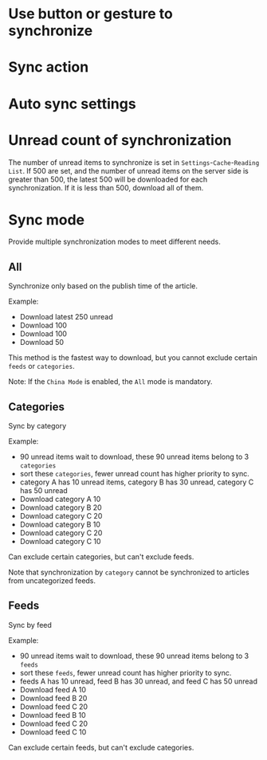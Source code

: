 # Use button or gesture to synchronize

# Sync action

# Auto sync settings

# Unread count of synchronization
The number of unread items to synchronize is set in `Settings`-`Cache`-`Reading List`. If 500 are set, and the number of unread items on the server side is greater than 500, the latest 500 will be downloaded for each synchronization. If it is less than 500, download all of them.

# Sync mode
Provide multiple synchronization modes to meet different needs.

## All
Synchronize only based on the publish time of the article.

Example:
- Download latest 250 unread
- Download 100
- Download 100
- Download 50

This method is the fastest way to download, but you cannot exclude certain `feeds` or `categories`.

Note: If the `China Mode` is enabled, the `All` mode is mandatory.

## Categories
Sync by category

Example:
- 90 unread items wait to download, these 90 unread items belong to 3 `categories`
- sort these `categories`, fewer unread count has higher priority to sync.
- category A has 10 unread items, category B has 30 unread, category C has 50 unread
- Download category A 10
- Download category B 20
- Download category C 20
- Download category B 10
- Download category C 20
- Download category C 10

Can exclude certain categories, but can't exclude feeds.

Note that synchronization by `category` cannot be synchronized to articles from uncategorized feeds.

## Feeds
Sync by feed

Example:
- 90 unread items wait to download, these 90 unread items belong to 3 `feeds`
- sort these `feeds`, fewer unread count has higher priority to sync.
- feeds A has 10 unread, feed B has 30 unread, and feed C has 50 unread
- Download feed A 10
- Download feed B 20
- Download feed C 20
- Download feed B 10
- Download feed C 20
- Download feed C 10

Can exclude certain feeds, but can't exclude categories.